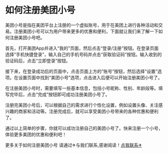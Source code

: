 # 如何注册美团小号

美团小号是指在美团平台上注册的一个虚拟账号，用于在美团上进行各种活动和交易。注册美团小号可以为用户带来更多的优惠和便利，下面就让我们来了解一下如何注册美团小号吧。

首先，打开美团App并进入“我的”页面，然后点击“登录/注册”按钮。在登录页面选择“手机快捷登录”，输入自己的手机号码并点击“获取验证码”按钮。输入收到的验证码后，点击“立即登录”按钮。

接下来，在登录成功后的页面中，点击页面上方的“账号”按钮，然后选择“设置”选项。在设置页面中找到“美团小号”选项，点击进入后便可以开始注册美团小号了。

在注册美团小号时，需要填写一些基本信息，包括小号昵称、性别、年龄段等。填写完毕后，点击“完成”按钮即可成功注册美团小号了。

注册完美团小号后，可以根据自己的需求进行个性化设置，例如设置头像、关注感兴趣的商家和活动等。注册完成后，就可以享受美团小号带来的各种优惠和便利了。

通过以上简单的步骤，你就可以成功注册自己的美团小号了。快来注册一个小号，体验更多美团的优惠和便利吧！

更多关于如何注册美团小号 请通过✈与我们联系,感谢阅读！[点我联系✈](https://s.G208.com)